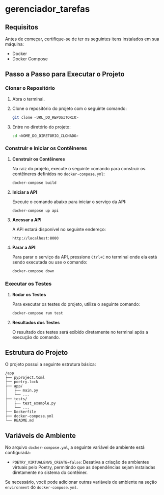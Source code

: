 ﻿# gerenciador_tarefas

## Requisitos

Antes de começar, certifique-se de ter os seguintes itens instalados em sua máquina:

- Docker
- Docker Compose

## Passo a Passo para Executar o Projeto

### Clonar o Repositório

1. Abra o terminal.
2. Clone o repositório do projeto com o seguinte comando:

   ```bash
   git clone <URL_DO_REPOSITORIO>
   ```

3. Entre no diretório do projeto:

   ```bash
   cd <NOME_DO_DIRETORIO_CLONADO>
   ```

### Construir e Iniciar os Contêineres

1. **Construir os Contêineres**

   Na raiz do projeto, execute o seguinte comando para construir os contêineres definidos no `docker-compose.yml`:

   ```bash
   docker-compose build
   ```

2. **Iniciar a API**

   Execute o comando abaixo para iniciar o serviço da API:

   ```bash
   docker-compose up api
   ```

3. **Acessar a API**

   A API estará disponível no seguinte endereço:

   ```
   http://localhost:8000
   ```

4. **Parar a API**

   Para parar o serviço da API, pressione `Ctrl+C` no terminal onde ela está sendo executada ou use o comando:

   ```bash
   docker-compose down
   ```

### Executar os Testes

1. **Rodar os Testes**

   Para executar os testes do projeto, utilize o seguinte comando:

   ```bash
   docker-compose run test
   ```

2. **Resultados dos Testes**

   O resultado dos testes será exibido diretamente no terminal após a execução do comando.

## Estrutura do Projeto

O projeto possui a seguinte estrutura básica:

```
/app
├── pyproject.toml
├── poetry.lock
├── app/
│   ├── main.py
│   └── ...
├── tests/
│   ├── test_example.py
│   └── ...
├── Dockerfile
├── docker-compose.yml
└── README.md
```

## Variáveis de Ambiente

No arquivo `docker-compose.yml`, a seguinte variável de ambiente está configurada:

- `POETRY_VIRTUALENVS_CREATE=false`: Desativa a criação de ambientes virtuais pelo Poetry, permitindo que as dependências sejam instaladas diretamente no sistema do contêiner.

Se necessário, você pode adicionar outras variáveis de ambiente na seção `environment` do `docker-compose.yml`.


